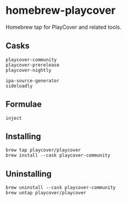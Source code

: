 # homebrew-playcover

Homebrew tap for PlayCover and related tools.

## Casks
```
playcover-community
playcover-prerelease
playcover-nightly

ipa-source-generator
sideloadly
```

## Formulae
```
inject
```

## Installing

```
brew tap playcover/playcover
brew install --cask playcover-community
```

## Uninstalling

```
brew uninstall --cask playcover-community
brew untap playcover/playcover
```
